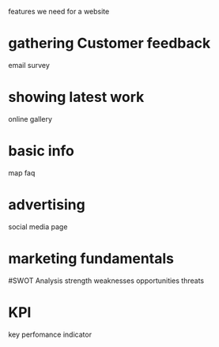features we need for a website 


# gathering Customer feedback 
email survey 

# showing latest work
online gallery 

# basic info 
map 
faq

# advertising 
social media page 

# marketing fundamentals 

#SWOT Analysis
strength
weaknesses
opportunities 
threats 

# KPI
key perfomance indicator

